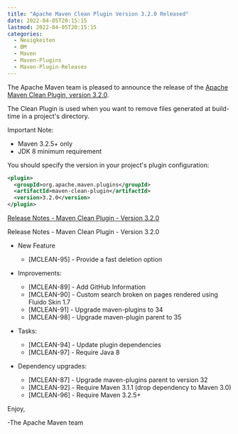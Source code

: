 ```yaml
---
title: "Apache Maven Clean Plugin Version 3.2.0 Released"
date: 2022-04-05T20:15:15
lastmod: 2022-04-05T20:15:15
categories:
  - Neuigkeiten
  - BM
  - Maven
  - Maven-Plugins
  - Maven-Plugin-Releases
---
```

The Apache Maven team is pleased to announce the release of the 
[Apache Maven Clean Plugin, version 3.2.0](https://maven.apache.org/plugins/maven-clean-plugin/).

The Clean Plugin is used when you want to remove files generated at build-time
in a project's directory.

Important Note:

 * Maven 3.2.5+ only
 * JDK 8 minimum requirement

You should specify the version in your project's plugin configuration:

```xml
<plugin>
  <groupId>org.apache.maven.plugins</groupId>
  <artifactId>maven-clean-plugin</artifactId>
  <version>3.2.0</version>
</plugin>
```

<!-- more -->

[Release Notes - Maven Clean Plugin - Version 3.2.0](https://issues.apache.org/jira/secure/ReleaseNote.jspa?version=12343770&styleName=Text&projectId=12317224)

Release Notes - Maven Clean Plugin - Version 3.2.0

* New Feature

  * [MCLEAN-95] - Provide a fast deletion option

* Improvements:

  * [MCLEAN-89] - Add GitHub Information
  * [MCLEAN-90] - Custom search broken on pages rendered using Fluido Skin 1.7
  * [MCLEAN-91] - Upgrade maven-plugins to 34
  * [MCLEAN-98] - Upgrade maven-plugin parent to 35

* Tasks:

  * [MCLEAN-94] - Update plugin dependencies
  * [MCLEAN-97] - Require Java 8

* Dependency upgrades:

  * [MCLEAN-87] - Upgrade maven-plugins parent to version 32
  * [MCLEAN-92] - Require Maven 3.1.1 (drop dependency to Maven 3.0)
  * [MCLEAN-96] - Require Maven 3.2.5+

Enjoy,

-The Apache Maven team
